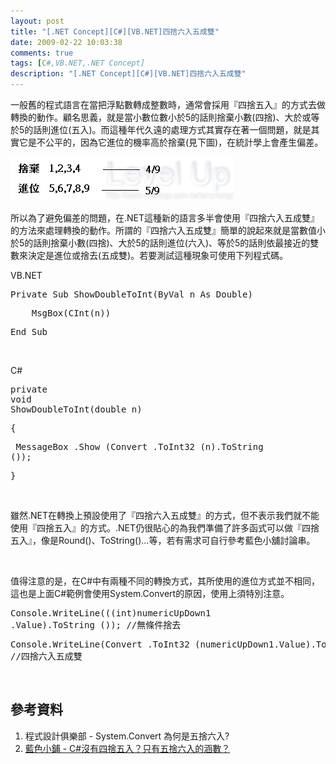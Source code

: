```yaml
---
layout: post
title: "[.NET Concept][C#][VB.NET]四捨六入五成雙"
date: 2009-02-22 10:03:38
comments: true
tags: [C#,VB.NET,.NET Concept]
description: "[.NET Concept][C#][VB.NET]四捨六入五成雙"
---
```

<p>一般舊的程式語言在當把浮點數轉成整數時，通常會採用『四捨五入』的方式去做轉換的動作。顧名思義，就是當小數位數小於5的話則捨棄小數(四捨)、大於或等於5的話則進位(五入)。而這種年代久遠的處理方式其實存在著一個問題，就是其實它是不公平的，因為它進位的機率高於捨棄(見下圖)，在統計學上會產生偏差。</p><p><img border="0" alt="image" width="358" height="70" src="\images\posts\7259\image_thumb.png" /></p><p>所以為了避免偏差的問題，在.NET這種新的語言多半會使用『四捨六入五成雙』的方法來處理轉換的動作。所謂的『四捨六入五成雙』簡單的說起來就是當數值小於5的話則捨棄小數(四捨)、大於5的話則進位(六入)、等於5的話則依最接近的雙數來決定是進位或捨去(五成雙)。若要測試這種現象可使用下列程式碼。</p><p>VB.NET</p><div class="csharpcode"><pre class="alt"><span class="kwrd">Private</span> <span class="kwrd">Sub</span> ShowDoubleToInt(<span class="kwrd">ByVal</span> n <span class="kwrd">As</span> <span class="kwrd">Double</span>)</pre><pre>
    MsgBox(<span class="kwrd">CInt</span>(n))</pre><pre class="alt"><span class="kwrd">End</span> Sub</pre></div><p /><style type="text/css"><![CDATA[

.csharpcode, .csharpcode pre
{
	font-size: small;
	color: black;
	font-family: consolas, "Courier New", courier, monospace;
	background-color: #ffffff;
	/*white-space: pre;*/
}
.csharpcode pre { margin: 0em; }
.csharpcode .rem { color: #008000; }
.csharpcode .kwrd { color: #0000ff; }
.csharpcode .str { color: #006080; }
.csharpcode .op { color: #0000c0; }
.csharpcode .preproc { color: #cc6633; }
.csharpcode .asp { background-color: #ffff00; }
.csharpcode .html { color: #800000; }
.csharpcode .attr { color: #ff0000; }
.csharpcode .alt 
{
	background-color: #f4f4f4;
	width: 100%;
	margin: 0em;
}
.csharpcode .lnum { color: #606060; }]]></style><p> </p><p>C#</p><div class="csharpcode"><pre class="alt"><span class="kwrd">private</span> <span class="kwrd">void</span> ShowDoubleToInt(<span class="kwrd">double</span> n)</pre><pre>
{</pre><pre class="alt">
    MessageBox .Show (Convert .ToInt32 (n).ToString ());</pre><pre>
}</pre></div><p /><style type="text/css"><![CDATA[

.csharpcode, .csharpcode pre
{
	font-size: small;
	color: black;
	font-family: consolas, "Courier New", courier, monospace;
	background-color: #ffffff;
	/*white-space: pre;*/
}
.csharpcode pre { margin: 0em; }
.csharpcode .rem { color: #008000; }
.csharpcode .kwrd { color: #0000ff; }
.csharpcode .str { color: #006080; }
.csharpcode .op { color: #0000c0; }
.csharpcode .preproc { color: #cc6633; }
.csharpcode .asp { background-color: #ffff00; }
.csharpcode .html { color: #800000; }
.csharpcode .attr { color: #ff0000; }
.csharpcode .alt 
{
	background-color: #f4f4f4;
	width: 100%;
	margin: 0em;
}
.csharpcode .lnum { color: #606060; }]]></style><p> </p><p>雖然.NET在轉換上預設使用了『四捨六入五成雙』的方式，但不表示我們就不能使用『四捨五入』的方式。.NET仍很貼心的為我們準備了許多函式可以做『四捨五入』，像是Round()、ToString()...等，若有需求可自行參考藍色小舖討論串。</p><p> </p><p>值得注意的是，在C#中有兩種不同的轉換方式，其所使用的進位方式並不相同，這也是上面C#範例會使用System.Convert的原因，使用上須特別注意。</p><div class="csharpcode"><pre class="alt">
Console.WriteLine(((<span class="kwrd">int</span>)numericUpDown1 .Value).ToString ());   <span class="rem">//無條件捨去</span></pre><pre>
Console.WriteLine(Convert .ToInt32 (numericUpDown1.Value).ToString());   //四捨六入五成雙</pre></div><p /><style type="text/css"><![CDATA[
.csharpcode, .csharpcode pre
{
	font-size: small;
	color: black;
	font-family: consolas, "Courier New", courier, monospace;
	background-color: #ffffff;
	/*white-space: pre;*/
}
.csharpcode pre { margin: 0em; }
.csharpcode .rem { color: #008000; }
.csharpcode .kwrd { color: #0000ff; }
.csharpcode .str { color: #006080; }
.csharpcode .op { color: #0000c0; }
.csharpcode .preproc { color: #cc6633; }
.csharpcode .asp { background-color: #ffff00; }
.csharpcode .html { color: #800000; }
.csharpcode .attr { color: #ff0000; }
.csharpcode .alt 
{
	background-color: #f4f4f4;
	width: 100%;
	margin: 0em;
}
.csharpcode .lnum { color: #606060; }]]></style><p> </p><h2>參考資料</h2><ol><li>程式設計俱樂部 - System.Convert 為何是五捨六入?</a></li><li><a target="_blank" href="http://www.blueshop.com.tw/board/show.asp?subcde=BRD200511221010158DG&amp;fumcde=FUM20050124192253INM">藍色小鋪 - C#沒有四捨五入？只有五捨六入的涵數？</li></ol>
